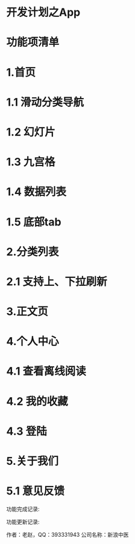 # 开发计划之App

# 功能项清单
# 1.首页
# 1.1 滑动分类导航
# 1.2 幻灯片
# 1.3 九宫格
# 1.4 数据列表
# 1.5 底部tab
# 2.分类列表
# 2.1 支持上、下拉刷新
# 3.正文页
# 4.个人中心
# 4.1 查看离线阅读
# 4.2 我的收藏
# 4.3 登陆
# 5.关于我们
# 5.1 意见反馈

功能完成记录:


功能更新记录:


作者：老赵，QQ：393331943
公司名称：新浪中医